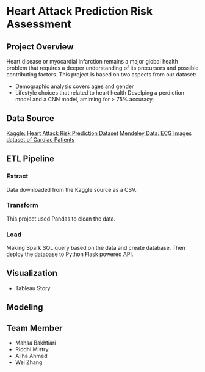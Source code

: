 # Heart Attack Prediction Risk Assessment

## Project Overview
Heart disease or myocardial infarction remains a major global health problem that requires a deeper understanding of its precursors and possible contributing factors.
This project is based on two aspects from our dataset:
* Demographic analysis covers ages and gender
* Lifestyle choices that related to heart health
Develping a perdiction model and a CNN model, amiming for > 75% accuracy.

## Data Source
[Kaggle: Heart Attack Risk Prediction Dataset](https://www.kaggle.com/datasets/iamsouravbanerjee/heart-attack-prediction-dataset)
[Mendeley Data: ECG Images dataset of Cardiac Patients](https://data.mendeley.com/datasets/gwbz3fsgp8/2)

## ETL Pipeline
### Extract
Data downloaded from the Kaggle source as a CSV.
### Transform
This project used Pandas to clean the data.
### Load
Making Spark SQL query based on the data and create database. Then deploy the database to Python Flask powered API.

## Visualization
* Tableau Story

## Modeling


## Team Member
* Mahsa Bakhtiari
* Riddhi Mistry
* Aliha Ahmed
* Wei Zhang
